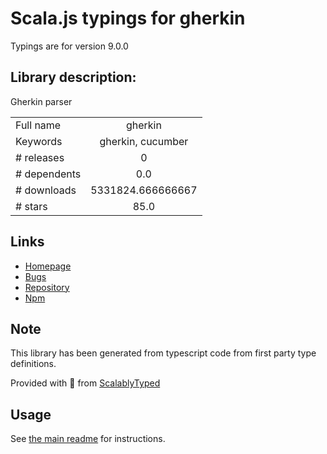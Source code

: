 
# Scala.js typings for gherkin

Typings are for version 9.0.0

## Library description:
Gherkin parser

|                    |                 |
| ------------------ | :-------------: |
| Full name          | gherkin |
| Keywords           | gherkin, cucumber |
| # releases         | 0 |
| # dependents       | 0.0 |
| # downloads        | 5331824.666666667 |
| # stars            | 85.0 |

## Links
- [Homepage](https://github.com/cucumber/gherkin-javascript)
- [Bugs](https://github.com/cucumber/cucumber/issues)
- [Repository](https://github.com/cucumber/gherkin-javascript)
- [Npm](https://www.npmjs.com/package/gherkin)
    


## Note
This library has been generated from typescript code from first party type definitions.

Provided with :purple_heart: from [ScalablyTyped](https://github.com/oyvindberg/ScalablyTyped)

## Usage
See [the main readme](../../readme.md) for instructions.


